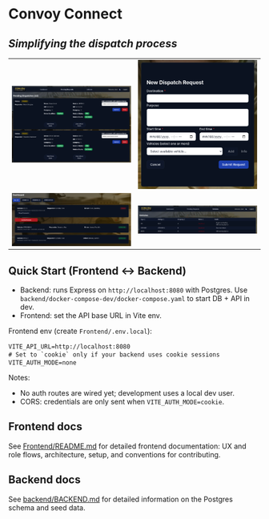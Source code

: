 # Convoy Connect

## ***Simplifying the dispatch process***

<table>
  <tr>
    <td><img src="docs/screenshots/cc-screenshot4.png" alt="Screenshot 1" width="500"/></td>
    <td><img src="docs/screenshots/cc-screenshot2.png" alt="Screenshot 2" width="500"/></td>
  </tr>
  <tr>
    <td><img src="docs/screenshots/cc-screenshot1.png" alt="Screenshot 3" width="750"/></td>
    <td><img src="docs/screenshots/cc-screenshot3.png" alt="Screenshot 4" width="750"/></td>
  </tr>
</table>

## Quick Start (Frontend ↔ Backend)

- Backend: runs Express on `http://localhost:8080` with Postgres. Use `backend/docker-compose-dev/docker-compose.yaml` to start DB + API in dev.
- Frontend: set the API base URL in Vite env.

Frontend env (create `Frontend/.env.local`):

```
VITE_API_URL=http://localhost:8080
# Set to `cookie` only if your backend uses cookie sessions
VITE_AUTH_MODE=none
```

Notes:
- No auth routes are wired yet; development uses a local dev user.
- CORS: credentials are only sent when `VITE_AUTH_MODE=cookie`.

## Frontend docs

See [Frontend/README.md](Frontend/README.md) for detailed frontend documentation: UX and role flows, architecture, setup, and conventions for contributing.

## Backend docs

See [backend/BACKEND.md](backend/BACKEND.md) for detailed information on the Postgres schema and seed data.